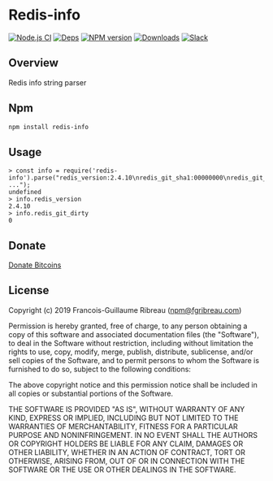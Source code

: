 # Redis-info

[![Node.js CI](https://github.com/FGRibreau/node-redis-info/actions/workflows/ci.yaml/badge.svg)](https://github.com/FGRibreau/node-redis-info/actions/workflows/ci.yaml) [![Deps](https://img.shields.io/david/FGRibreau/node-redis-info.svg)](https://david-dm.org/FGRibreau/node-redis-info) [![NPM version](https://img.shields.io/npm/v/redis-info.svg)](https://www.npmjs.com/package/redis-info) [![Downloads](http://img.shields.io/npm/dm/redis-info.svg)](https://www.npmjs.com/package/redis-info) [![Slack](https://img.shields.io/badge/Slack-Join%20our%20tech%20community-17202A?logo=slack)](https://join.slack.com/t/fgribreau/shared_invite/zt-edpjwt2t-Zh39mDUMNQ0QOr9qOj~jrg)

Overview
--------

Redis info string parser

Npm
------------

```bash
npm install redis-info
```

Usage
--------
```
> const info = require('redis-info').parse("redis_version:2.4.10\nredis_git_sha1:00000000\nredis_git_dirty:0\narch_bits:64\n ...");
undefined
> info.redis_version
2.4.10
> info.redis_git_dirty
0
```

## Donate
[Donate Bitcoins](https://coinbase.com/checkouts/fc3041b9d8116e0b98e7d243c4727a30)

License
-------
Copyright (c) 2019 Francois-Guillaume Ribreau (npm@fgribreau.com)

Permission is hereby granted, free of charge, to any person obtaining a copy
of this software and associated documentation files (the "Software"), to deal
in the Software without restriction, including without limitation the rights
to use, copy, modify, merge, publish, distribute, sublicense, and/or sell
copies of the Software, and to permit persons to whom the Software is
furnished to do so, subject to the following conditions:

The above copyright notice and this permission notice shall be included in
all copies or substantial portions of the Software.

THE SOFTWARE IS PROVIDED "AS IS", WITHOUT WARRANTY OF ANY KIND, EXPRESS OR
IMPLIED, INCLUDING BUT NOT LIMITED TO THE WARRANTIES OF MERCHANTABILITY,
FITNESS FOR A PARTICULAR PURPOSE AND NONINFRINGEMENT. IN NO EVENT SHALL THE
AUTHORS OR COPYRIGHT HOLDERS BE LIABLE FOR ANY CLAIM, DAMAGES OR OTHER
LIABILITY, WHETHER IN AN ACTION OF CONTRACT, TORT OR OTHERWISE, ARISING FROM,
OUT OF OR IN CONNECTION WITH THE SOFTWARE OR THE USE OR OTHER DEALINGS IN
THE SOFTWARE.
